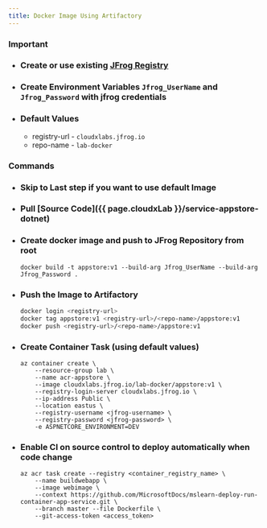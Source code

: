 ```yaml
---
title: Docker Image Using Artifactory
---
```


### Important
- ### Create or use existing [JFrog Registry](https://cloudxlabs.jfrog.io/)
- ### Create Environment Variables `Jfrog_UserName` and `Jfrog_Password` with jfrog credentials 
- ### Default Values 
    - registry-url - `cloudxlabs.jfrog.io`
    - repo-name - `lab-docker`

### Commands
- ### Skip to Last step if you want to use default Image
- ### Pull [Source Code]({{ page.cloudxLab }}/service-appstore-dotnet)
- ### Create docker image and push to JFrog Repository from root
    ```azcli
    docker build -t appstore:v1 --build-arg Jfrog_UserName --build-arg Jfrog_Password .
    ```
- ### Push the Image to Artifactory
    ```bash
    docker login <registry-url>
    docker tag appstore:v1 <registry-url>/<repo-name>/appstore:v1
    docker push <registry-url>/<repo-name>/appstore:v1
    ```

- ### Create Container Task (using default values)
    ```azcli
    az container create \
        --resource-group lab \
        --name acr-appstore \
        --image cloudxlabs.jfrog.io/lab-docker/appstore:v1 \
        --registry-login-server cloudxlabs.jfrog.io \
        --ip-address Public \
        --location eastus \
        --registry-username <jfrog-username> \
        --registry-password <jfrog-password> \
        -e ASPNETCORE_ENVIRONMENT=DEV
    ```
- ### Enable CI on source control to deploy automatically when code change
    ```azcli
    az acr task create --registry <container_registry_name> \
        --name buildwebapp \
        --image webimage \
        --context https://github.com/MicrosoftDocs/mslearn-deploy-run-container-app-service.git \
        --branch master --file Dockerfile \ 
        --git-access-token <access_token>
    ```
